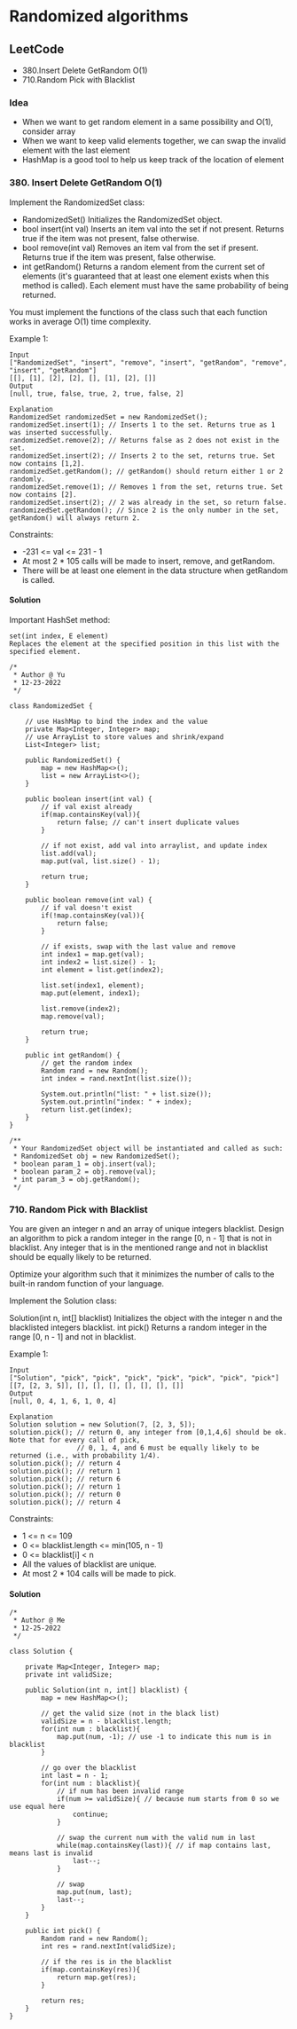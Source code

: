 # Randomized algorithms

## LeetCode
- 380.Insert Delete GetRandom O(1)
- 710.Random Pick with Blacklist


### Idea
- When we want to get random element in a same possibility and O(1), consider array
- When we want to keep valid elements together, we can swap the invalid element with the last element
- HashMap is a good tool to help us keep track of the location of element

### 380. Insert Delete GetRandom O(1)

Implement the RandomizedSet class:

- RandomizedSet() Initializes the RandomizedSet object.
- bool insert(int val) Inserts an item val into the set if not present. Returns true if the item was not present, false otherwise.
- bool remove(int val) Removes an item val from the set if present. Returns true if the item was present, false otherwise.
- int getRandom() Returns a random element from the current set of elements (it's guaranteed that at least one element exists when this method is called). Each element must have the same probability of being returned.

You must implement the functions of the class such that each function works in average O(1) time complexity.



Example 1:
```
Input
["RandomizedSet", "insert", "remove", "insert", "getRandom", "remove", "insert", "getRandom"]
[[], [1], [2], [2], [], [1], [2], []]
Output
[null, true, false, true, 2, true, false, 2]

Explanation
RandomizedSet randomizedSet = new RandomizedSet();
randomizedSet.insert(1); // Inserts 1 to the set. Returns true as 1 was inserted successfully.
randomizedSet.remove(2); // Returns false as 2 does not exist in the set.
randomizedSet.insert(2); // Inserts 2 to the set, returns true. Set now contains [1,2].
randomizedSet.getRandom(); // getRandom() should return either 1 or 2 randomly.
randomizedSet.remove(1); // Removes 1 from the set, returns true. Set now contains [2].
randomizedSet.insert(2); // 2 was already in the set, so return false.
randomizedSet.getRandom(); // Since 2 is the only number in the set, getRandom() will always return 2.
```

Constraints:

- -231 <= val <= 231 - 1
- At most 2 * 105 calls will be made to insert, remove, and getRandom.
- There will be at least one element in the data structure when getRandom is called.

#### Solution

Important HashSet method:
```
set(int index, E element)
Replaces the element at the specified position in this list with the specified element.
```

```aidl
/*
 * Author @ Yu
 * 12-23-2022
 */
 
class RandomizedSet {

    // use HashMap to bind the index and the value
    private Map<Integer, Integer> map;
    // use ArrayList to store values and shrink/expand
    List<Integer> list;
    
    public RandomizedSet() {
        map = new HashMap<>();
        list = new ArrayList<>();
    }
    
    public boolean insert(int val) {
        // if val exist already
        if(map.containsKey(val)){
            return false; // can't insert duplicate values
        }

        // if not exist, add val into arraylist, and update index
        list.add(val);
        map.put(val, list.size() - 1);

        return true;
    }
    
    public boolean remove(int val) {
        // if val doesn't exist
        if(!map.containsKey(val)){
            return false;
        }

        // if exists, swap with the last value and remove
        int index1 = map.get(val);
        int index2 = list.size() - 1;
        int element = list.get(index2);

        list.set(index1, element);
        map.put(element, index1);

        list.remove(index2);
        map.remove(val);

        return true;
    }
    
    public int getRandom() {
        // get the random index
        Random rand = new Random();
        int index = rand.nextInt(list.size());

        System.out.println("list: " + list.size());
        System.out.println("index: " + index);
        return list.get(index);
    }
}

/**
 * Your RandomizedSet object will be instantiated and called as such:
 * RandomizedSet obj = new RandomizedSet();
 * boolean param_1 = obj.insert(val);
 * boolean param_2 = obj.remove(val);
 * int param_3 = obj.getRandom();
 */
```
### 710. Random Pick with Blacklist

You are given an integer n and an array of unique integers blacklist. Design an algorithm to pick a random integer in the range [0, n - 1] that is not in blacklist. Any integer that is in the mentioned range and not in blacklist should be equally likely to be returned.

Optimize your algorithm such that it minimizes the number of calls to the built-in random function of your language.

Implement the Solution class:

Solution(int n, int[] blacklist) Initializes the object with the integer n and the blacklisted integers blacklist.
int pick() Returns a random integer in the range [0, n - 1] and not in blacklist.
 

Example 1:

```
Input
["Solution", "pick", "pick", "pick", "pick", "pick", "pick", "pick"]
[[7, [2, 3, 5]], [], [], [], [], [], [], []]
Output
[null, 0, 4, 1, 6, 1, 0, 4]

Explanation
Solution solution = new Solution(7, [2, 3, 5]);
solution.pick(); // return 0, any integer from [0,1,4,6] should be ok. Note that for every call of pick,
                 // 0, 1, 4, and 6 must be equally likely to be returned (i.e., with probability 1/4).
solution.pick(); // return 4
solution.pick(); // return 1
solution.pick(); // return 6
solution.pick(); // return 1
solution.pick(); // return 0
solution.pick(); // return 4
``` 

Constraints:

- 1 <= n <= 109
- 0 <= blacklist.length <= min(105, n - 1)
- 0 <= blacklist[i] < n
- All the values of blacklist are unique.
- At most 2 * 104 calls will be made to pick.

#### Solution
```
/*
 * Author @ Me
 * 12-25-2022
 */

class Solution {

    private Map<Integer, Integer> map;
    private int validSize;

    public Solution(int n, int[] blacklist) {
        map = new HashMap<>();

        // get the valid size (not in the black list)
        validSize = n - blacklist.length;
        for(int num : blacklist){
            map.put(num, -1); // use -1 to indicate this num is in blacklist
        }

        // go over the blacklist
        int last = n - 1;
        for(int num : blacklist){
            // if num has been invalid range
            if(num >= validSize){ // because num starts from 0 so we use equal here
                continue;
            }

            // swap the current num with the valid num in last
            while(map.containsKey(last)){ // if map contains last, means last is invalid
                last--;
            }

            // swap
            map.put(num, last);
            last--;
        }
    }
    
    public int pick() {
        Random rand = new Random();
        int res = rand.nextInt(validSize);

        // if the res is in the blacklist
        if(map.containsKey(res)){
            return map.get(res);
        }

        return res;
    }
}
```